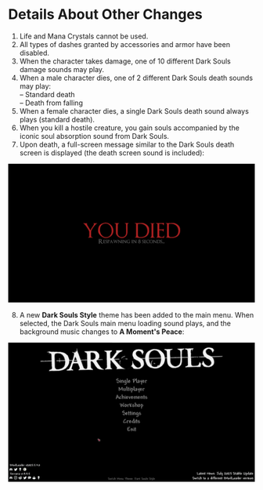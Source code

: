 # Details About Other Changes

1. Life and Mana Crystals cannot be used.  
2. All types of dashes granted by accessories and armor have been disabled.  
3. When the character takes damage, one of 10 different Dark Souls damage sounds may play.  
4. When a male character dies, one of 2 different Dark Souls death sounds may play:  
   – Standard death  
   – Death from falling  
5. When a female character dies, a single Dark Souls death sound always plays (standard death).  
6. When you kill a hostile creature, you gain souls accompanied by the iconic soul absorption sound from Dark Souls.  
7. Upon death, a full-screen message similar to the Dark Souls death screen is displayed (the death screen sound is included):

![](https://github.com/rzc0d3r/DarkSouls/blob/main/wiki/images/DeathScreen.jpg)

8. A new **Dark Souls Style** theme has been added to the main menu. When selected, the Dark Souls main menu loading sound plays, and the background music changes to **A Moment's Peace**:

![](https://github.com/rzc0d3r/DarkSouls/blob/main/wiki/images/MenuTheme.jpg)
